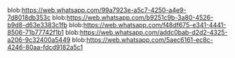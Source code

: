 blob:https://web.whatsapp.com/99a7923e-a5c7-4250-a4e9-7d8018db353c
blob:https://web.whatsapp.com/b9251c9b-3a80-4526-b9d8-d63e3383c1fb
blob:https://web.whatsapp.com/f48df675-e341-4441-8506-71b77742f1b1
blob:https://web.whatsapp.com/addc0bab-d2d2-4325-a206-9c32400a5449
blob:https://web.whatsapp.com/5aec6161-ec8c-4246-80aa-fdcd9182a5c1
